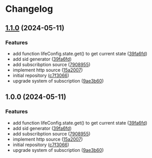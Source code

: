 # Changelog

## [1.1.0](https://github.com/JonDotsoy/life-config/compare/life-config-v1.0.0...life-config-v1.1.0) (2024-05-11)


### Features

* add function lifeConfig.state.get() to get current state ([39fa6fd](https://github.com/JonDotsoy/life-config/commit/39fa6fd951c7387d49a172203d3bc3cb5c6694a1))
* add sid generator ([39fa6fd](https://github.com/JonDotsoy/life-config/commit/39fa6fd951c7387d49a172203d3bc3cb5c6694a1))
* add subscribption source ([7908955](https://github.com/JonDotsoy/life-config/commit/79089554e36658709a8b80d86c2a774de26c7928))
* implement http source ([15a2007](https://github.com/JonDotsoy/life-config/commit/15a2007f8d9ffbf6dffe2f2b215e3538908caa36))
* initial repository ([c7f3066](https://github.com/JonDotsoy/life-config/commit/c7f30661a6f92183b1dffa6cf417ef1d2f324348))
* upgrade system of subscription ([9ae3b60](https://github.com/JonDotsoy/life-config/commit/9ae3b609ce14e0bdbc8eec44b20f17135de647a8))

## 1.0.0 (2024-05-11)


### Features

* add function lifeConfig.state.get() to get current state ([39fa6fd](https://github.com/JonDotsoy/life-config/commit/39fa6fd951c7387d49a172203d3bc3cb5c6694a1))
* add sid generator ([39fa6fd](https://github.com/JonDotsoy/life-config/commit/39fa6fd951c7387d49a172203d3bc3cb5c6694a1))
* add subscribption source ([7908955](https://github.com/JonDotsoy/life-config/commit/79089554e36658709a8b80d86c2a774de26c7928))
* implement http source ([15a2007](https://github.com/JonDotsoy/life-config/commit/15a2007f8d9ffbf6dffe2f2b215e3538908caa36))
* initial repository ([c7f3066](https://github.com/JonDotsoy/life-config/commit/c7f30661a6f92183b1dffa6cf417ef1d2f324348))
* upgrade system of subscription ([9ae3b60](https://github.com/JonDotsoy/life-config/commit/9ae3b609ce14e0bdbc8eec44b20f17135de647a8))
